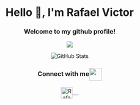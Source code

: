 <h1 align="center"> Hello 👋, I'm Rafael Victor</h1>
<h3 align="center">Welcome to my github profile!</h3>

<p align="center">
<img src="https://media2.giphy.com/media/836HiJc7pgzy8iNXCn/giphy.gif?cid=ecf05e47n8410eg1vgmzw64m6ury4omuww52trvcgzkjg4te&rid=giphy.gif">
</p>


<p align="center">
<img src="https://github-readme-stats.vercel.app/api?username=RafaelHen&show_icons=true&theme=dracula" alt="GitHub Stats" /> 
</p>


<div align="center">
  <h3 align="center">Connect with me<img align="center" src="https://github.com/rajput2107/rajput2107/blob/master/Assets/Handshake.gif" height="33px" /></h3> 
</div>
<p align="center">
 <a href="https://www.linkedin.com/in/rafael-victor-670b65193/" target="blank">
  <img align="center" alt="Rafael's linkedin" width="30px" src="https://www.vectorlogo.zone/logos/linkedin/linkedin-icon.svg" /> &nbsp; &nbsp;
 </a>
  <br/>
  <br/>
</p>
<br/>
<p>
